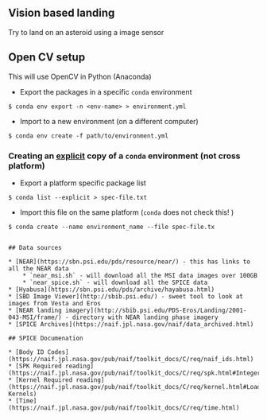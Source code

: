 ## Vision based landing

Try to land on an asteroid using a image sensor

## Open CV setup

This will use OpenCV in Python (Anaconda)

* Export the packages in a specific `conda` environment
~~~
$ conda env export -n <env-name> > environment.yml
~~~
* Import to a new environment (on a different computer)
~~~
$ conda env create -f path/to/environment.yml
~~~

### Creating an [explicit](https://conda.io/docs/using/envs.html#share-an-environment) copy of a `conda` environment (not cross platform)

* Export a platform specific package list
~~~
$ conda list --explicit > spec-file.txt
~~~
* Import this file on the same platform (`conda` does not check this! )
~~~
$ conda create --name environment_name --file spec-file.tx


## Data sources

* [NEAR](https://sbn.psi.edu/pds/resource/near/) - this has links to all the NEAR data
    * `near_msi.sh` - will download all the MSI data images over 100GB
    * `near_spice.sh` - will download all the SPICE data
* [Hyabusa](https://sbn.psi.edu/pds/archive/hayabusa.html)
* [SBD Image Viewer](http://sbib.psi.edu/) - sweet tool to look at images from Vesta and Eros
* [NEAR landing imagery](http://sbib.psi.edu/PDS-Eros/Landing/2001-043-MSI/frame/) - directory with NEAR landing phase imagery
* [SPICE Archives](https://naif.jpl.nasa.gov/naif/data_archived.html)

## SPICE Documenation

* [Body ID Codes](https://naif.jpl.nasa.gov/pub/naif/toolkit_docs/C/req/naif_ids.html)
* [SPK Required reading](https://naif.jpl.nasa.gov/pub/naif/toolkit_docs/C/req/spk.html#Integer%20ID%20Codes%20Used%20in%20SPK)
* [Kernel Required reading](https://naif.jpl.nasa.gov/pub/naif/toolkit_docs/C/req/kernel.html#Loading Kernels)
* [Time](https://naif.jpl.nasa.gov/pub/naif/toolkit_docs/C/req/time.html)
